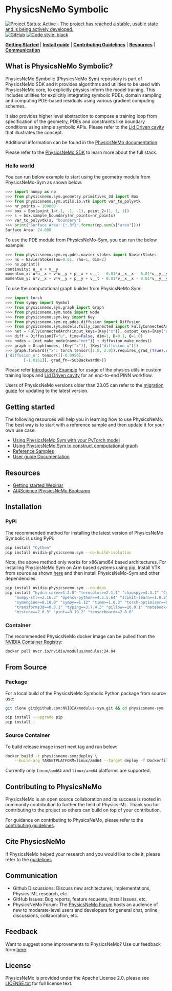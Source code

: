 # PhysicsNeMo Symbolic

<!-- markdownlint-disable -->
[![Project Status: Active - The project has reached a stable, usable state and is being actively developed.](https://www.repostatus.org/badges/latest/active.svg)](https://www.repostatus.org/#active)
[![GitHub](https://img.shields.io/github/license/NVIDIA/modulus)](https://github.com/NVIDIA/modulus/blob/master/LICENSE.txt)
[![Code style: black](https://img.shields.io/badge/code%20style-black-000000.svg)](https://github.com/psf/black)
<!-- markdownlint-enable -->
[**Getting Started**](#getting-started)
| [**Install guide**](#installation)
| [**Contributing Guidelines**](#contributing-to-physicsnemo)
| [**Resources**](#resources)
| [**Communication**](#communication)

## What is PhysicsNeMo Symbolic?

PhysicsNeMo Symbolic (PhysicsNeMo Sym) repository is part of PhysicsNeMo SDK and it provides
algorithms and utilities to be used with PhysicsNeMo core, to explicitly physics inform the
model training. This includes utilities for explicitly integrating symbolic PDEs,
domain sampling and computing PDE-based residuals using various gradient computing schemes.

It also provides higher level abstraction to compose a training loop from specification
of the geometry, PDEs and constraints like boundary conditions using simple symbolic APIs.
Please refer to the
[Lid Driven cavity](https://docs.nvidia.com/deeplearning/modulus/modulus-sym/user_guide/basics/lid_driven_cavity_flow.html)
that illustrates the concept.

Additional information can be found in the
[PhysicsNeMo documentation](https://docs.nvidia.com/modulus/index.html#sym).

Please refer to the [PhysicsNeMo SDK](https://github.com/NVIDIA/modulus/blob/main/README.md)
to learn more about the full stack.

### Hello world

You can run below example to start using the geometry module from PhysicsNeMo-Sym as shown
below:

```python
>>> import numpy as np
>>> from physicsnemo.sym.geometry.primitives_3d import Box
>>> from physicsnemo.sym.utils.io.vtk import var_to_polyvtk
>>> nr_points = 100000
>>> box = Box(point_1=(-1, -1, -1), point_2=(1, 1, 1))
>>> s = box.sample_boundary(nr_points=nr_points)
>>> var_to_polyvtk(s, "boundary")
>>> print("Surface Area: {:.3f}".format(np.sum(s["area"])))
Surface Area: 24.000
```

To use the PDE module from PhysicsNeMo-Sym, you can run the below example:

```python
>>> from physicsnemo.sym.eq.pdes.navier_stokes import NavierStokes
>>> ns = NavierStokes(nu=0.01, rho=1, dim=2)
>>> ns.pprint()
continuity: u__x + v__y
momentum_x: u*u__x + v*u__y + p__x + u__t - 0.01*u__x__x - 0.01*u__y__y
momentum_y: u*v__x + v*v__y + p__y + v__t - 0.01*v__x__x - 0.01*v__y__y
```

To use the computational graph builder from PhysicsNeMo Sym:
<!-- markdownlint-disable -->
```python
>>> import torch
>>> from sympy import Symbol
>>> from physicsnemo.sym.graph import Graph
>>> from physicsnemo.sym.node import Node
>>> from physicsnemo.sym.key import Key
>>> from physicsnemo.sym.eq.pdes.diffusion import Diffusion
>>> from physicsnemo.sym.models.fully_connected import FullyConnectedArch
>>> net = FullyConnectedArch(input_keys=[Key("x")], output_keys=[Key("u")], nr_layers=3, layer_size=32)
>>> diff = Diffusion(T="u", time=False, dim=1, D=0.1, Q=1.0)
>>> nodes = [net.make_node(name="net")] + diffusion.make_nodes()
>>> graph = Graph(nodes, [Key("x")], [Key("diffusion_u")])
>>> graph.forward({"x": torch.tensor([1.0, 2.0]).requires_grad_(True).reshape(-1, 1)})
{'diffusion_u': tensor([[-0.9956],
        [-1.0161]], grad_fn=<SubBackward0>)}
```
<!-- markdownlint-enable -->

Please refer [Introductory Example](https://github.com/NVIDIA/modulus/tree/main/examples/cfd/darcy_physics_informed)
for usage of the physics utils in custom training loops and
[Lid Driven cavity](https://docs.nvidia.com/deeplearning/modulus/modulus-sym/user_guide/basics/lid_driven_cavity_flow.html)
for an end-to-end PINN workflow.

Users of PhysicsNeMo versions older than 23.05 can refer to the
[migration guide](https://docs.nvidia.com/deeplearning/modulus/migration-guide/index.html)
for updating to the latest version.

## Getting started

The following resources will help you in learning how to use PhysicsNeMo. The best way
is to start with a reference sample and then update it for your own use case.

- [Using PhysicsNeMo Sym with your PyTorch model](https://github.com/NVIDIA/modulus/tree/main/examples/cfd/darcy_physics_informed)
- [Using PhysicsNeMo Sym to construct computational graph](https://docs.nvidia.com/deeplearning/modulus/modulus-sym/user_guide/basics/modulus_overview.html)
- [Reference Samples](https://github.com/NVIDIA/modulus-sym/blob/main/examples/README.md)
- [User guide Documentation](https://docs.nvidia.com/deeplearning/modulus/modulus-sym/index.html)

## Resources

- [Getting started Webinar](https://www.nvidia.com/en-us/on-demand/session/gtc24-dlit61460/?playlistId=playList-bd07f4dc-1397-4783-a959-65cec79aa985)
- [AI4Science PhysicsNeMo Bootcamp](https://github.com/openhackathons-org/End-to-End-AI-for-Science)

## Installation

### PyPi

The recommended method for installing the latest version of PhysicsNeMo Symbolic is
using PyPi:

```bash
pip install "Cython"
pip install nvidia-physicsnemo.sym --no-build-isolation
```

Note, the above method only works for x86/amd64 based architectures. For installing
PhysicsNeMo Sym on Arm based systems using pip,
Install VTK from source as shown
[here](https://gitlab.kitware.com/vtk/vtk/-/blob/v9.2.6/Documentation/dev/build.md?ref_type=tags#python-wheels)
and then install PhysicsNeMo-Sym and other dependencies.

```bash
pip install nvidia-physicsnemo.sym --no-deps
pip install "hydra-core>=1.2.0" "termcolor>=2.1.1" "chaospy>=4.3.7" "Cython==0.29.28" \
    "numpy-stl==2.16.3" "opencv-python==4.5.5.64" "scikit-learn==1.0.2" \
    "symengine>=0.10.0" "sympy==1.12" "timm>=1.0.3" "torch-optimizer==0.3.0" \
    "transforms3d==0.3.1" "typing==3.7.4.3" "pillow==10.0.1" "notebook==6.4.12" \
    "mistune==2.0.3" "pint==0.19.2" "tensorboard>=2.8.0"
```

### Container

The recommended PhysicsNeMo docker image can be pulled from the
[NVIDIA Container Registry](https://catalog.ngc.nvidia.com/orgs/nvidia/teams/modulus/containers/modulus):

```bash
docker pull nvcr.io/nvidia/modulus/modulus:24.04
```

## From Source

### Package

For a local build of the PhysicsNeMo Symbolic Python package from source use:

```Bash
git clone git@github.com:NVIDIA/modulus-sym.git && cd physicsnemo-sym

pip install --upgrade pip
pip install .
```

### Source Container

To build release image insert next tag and run below:

```bash
docker build -t physicsnemo-sym:deploy \
    --build-arg TARGETPLATFORM=linux/amd64 --target deploy -f Dockerfile .
```

Currently only `linux/amd64` and `linux/arm64` platforms are supported.

## Contributing to PhysicsNeMo

PhysicsNeMo is an open source collaboration and its success is rooted in community
contribution to further the field of Physics-ML. Thank you for contributing to the
project so others can build on top of your contribution.

For guidance on contributing to PhysicsNeMo, please refer to the
[contributing guidelines](CONTRIBUTING.md).

## Cite PhysicsNeMo

If PhysicsNeMo helped your research and you would like to cite it, please refer to the
[guidelines](https://github.com/NVIDIA/modulus/blob/main/CITATION.cff)

## Communication

- Github Discussions: Discuss new architectures, implementations, Physics-ML research, etc.
- GitHub Issues: Bug reports, feature requests, install issues, etc.
- PhysicsNeMo Forum: The [PhysicsNeMo Forum](https://forums.developer.nvidia.com/c/physics-simulation/modulus-physics-ml-model-framework)
hosts an audience of new to moderate-level users and developers for general chat, online
discussions, collaboration, etc.

## Feedback

Want to suggest some improvements to PhysicsNeMo? Use our feedback form
[here](https://docs.google.com/forms/d/e/1FAIpQLSfX4zZ0Lp7MMxzi3xqvzX4IQDdWbkNh5H_a_clzIhclE2oSBQ/viewform?usp=sf_link).

## License

PhysicsNeMo is provided under the Apache License 2.0, please see [LICENSE.txt](./LICENSE.txt)
for full license text.
